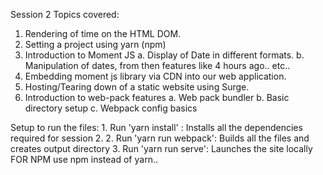 Session 2 Topics covered:

1. Rendering of time on the HTML DOM.
2. Setting a project using yarn (npm)
3. Introduction to Moment JS
    a. Display of Date in different formats.
    b. Manipulation of dates, from then features like 4 hours ago.. etc..
4. Embedding moment js library via CDN into our web application.
5. Hosting/Tearing down of a static website using Surge.
6. Introduction to web-pack features
    a. Web pack bundler
    b. Basic directory setup
    c. Webpack config basics

Setup to run the files:
    1. Run 'yarn install' : Installs all the dependencies required for session 2.
    2. Run 'yarn run webpack': Builds all the files and creates output directory
    3. Run 'yarn run serve':  Launches the site locally 
    FOR NPM use npm instead of yarn..

    

